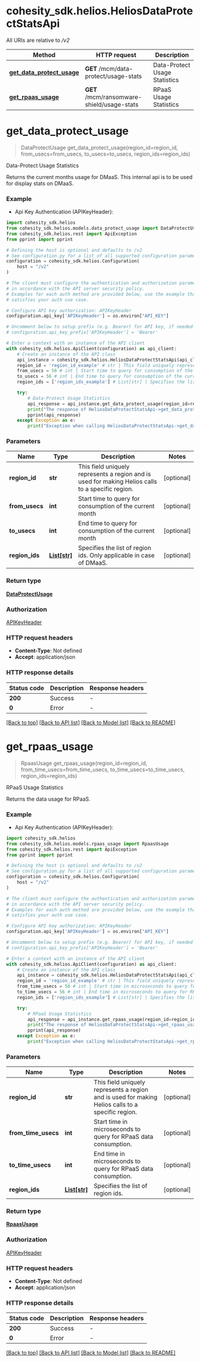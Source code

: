 # cohesity_sdk.helios.HeliosDataProtectStatsApi

All URIs are relative to */v2*

Method | HTTP request | Description
------------- | ------------- | -------------
[**get_data_protect_usage**](HeliosDataProtectStatsApi.md#get_data_protect_usage) | **GET** /mcm/data-protect/usage-stats | Data-Protect Usage Statistics
[**get_rpaas_usage**](HeliosDataProtectStatsApi.md#get_rpaas_usage) | **GET** /mcm/ransomware-shield/usage-stats | RPaaS Usage Statistics


# **get_data_protect_usage**
> DataProtectUsage get_data_protect_usage(region_id=region_id, from_usecs=from_usecs, to_usecs=to_usecs, region_ids=region_ids)

Data-Protect Usage Statistics

Returns the current months usage for DMaaS. This internal api is to be used for display stats on DMaaS.

### Example

* Api Key Authentication (APIKeyHeader):

```python
import cohesity_sdk.helios
from cohesity_sdk.helios.models.data_protect_usage import DataProtectUsage
from cohesity_sdk.helios.rest import ApiException
from pprint import pprint

# Defining the host is optional and defaults to /v2
# See configuration.py for a list of all supported configuration parameters.
configuration = cohesity_sdk.helios.Configuration(
    host = "/v2"
)

# The client must configure the authentication and authorization parameters
# in accordance with the API server security policy.
# Examples for each auth method are provided below, use the example that
# satisfies your auth use case.

# Configure API key authorization: APIKeyHeader
configuration.api_key['APIKeyHeader'] = os.environ["API_KEY"]

# Uncomment below to setup prefix (e.g. Bearer) for API key, if needed
# configuration.api_key_prefix['APIKeyHeader'] = 'Bearer'

# Enter a context with an instance of the API client
with cohesity_sdk.helios.ApiClient(configuration) as api_client:
    # Create an instance of the API class
    api_instance = cohesity_sdk.helios.HeliosDataProtectStatsApi(api_client)
    region_id = 'region_id_example' # str | This field uniquely represents a region and is used for making Helios calls to a specific region. (optional)
    from_usecs = 56 # int | Start time to query for consumption of the current month (optional)
    to_usecs = 56 # int | End time to query for consumption of the current month (optional)
    region_ids = ['region_ids_example'] # List[str] | Specifies the list of region ids. Only applicable in case of DMaaS. (optional)

    try:
        # Data-Protect Usage Statistics
        api_response = api_instance.get_data_protect_usage(region_id=region_id, from_usecs=from_usecs, to_usecs=to_usecs, region_ids=region_ids)
        print("The response of HeliosDataProtectStatsApi->get_data_protect_usage:\n")
        pprint(api_response)
    except Exception as e:
        print("Exception when calling HeliosDataProtectStatsApi->get_data_protect_usage: %s\n" % e)
```



### Parameters


Name | Type | Description  | Notes
------------- | ------------- | ------------- | -------------
 **region_id** | **str**| This field uniquely represents a region and is used for making Helios calls to a specific region. | [optional] 
 **from_usecs** | **int**| Start time to query for consumption of the current month | [optional] 
 **to_usecs** | **int**| End time to query for consumption of the current month | [optional] 
 **region_ids** | [**List[str]**](str.md)| Specifies the list of region ids. Only applicable in case of DMaaS. | [optional] 

### Return type

[**DataProtectUsage**](DataProtectUsage.md)

### Authorization

[APIKeyHeader](../README.md#APIKeyHeader)

### HTTP request headers

 - **Content-Type**: Not defined
 - **Accept**: application/json

### HTTP response details

| Status code | Description | Response headers |
|-------------|-------------|------------------|
**200** | Success |  -  |
**0** | Error |  -  |

[[Back to top]](#) [[Back to API list]](../README.md#documentation-for-api-endpoints) [[Back to Model list]](../README.md#documentation-for-models) [[Back to README]](../README.md)

# **get_rpaas_usage**
> RpaasUsage get_rpaas_usage(region_id=region_id, from_time_usecs=from_time_usecs, to_time_usecs=to_time_usecs, region_ids=region_ids)

RPaaS Usage Statistics

Returns the data usage for RPaaS.

### Example

* Api Key Authentication (APIKeyHeader):

```python
import cohesity_sdk.helios
from cohesity_sdk.helios.models.rpaas_usage import RpaasUsage
from cohesity_sdk.helios.rest import ApiException
from pprint import pprint

# Defining the host is optional and defaults to /v2
# See configuration.py for a list of all supported configuration parameters.
configuration = cohesity_sdk.helios.Configuration(
    host = "/v2"
)

# The client must configure the authentication and authorization parameters
# in accordance with the API server security policy.
# Examples for each auth method are provided below, use the example that
# satisfies your auth use case.

# Configure API key authorization: APIKeyHeader
configuration.api_key['APIKeyHeader'] = os.environ["API_KEY"]

# Uncomment below to setup prefix (e.g. Bearer) for API key, if needed
# configuration.api_key_prefix['APIKeyHeader'] = 'Bearer'

# Enter a context with an instance of the API client
with cohesity_sdk.helios.ApiClient(configuration) as api_client:
    # Create an instance of the API class
    api_instance = cohesity_sdk.helios.HeliosDataProtectStatsApi(api_client)
    region_id = 'region_id_example' # str | This field uniquely represents a region and is used for making Helios calls to a specific region. (optional)
    from_time_usecs = 56 # int | Start time in microseconds to query for RPaaS data consumption. (optional)
    to_time_usecs = 56 # int | End time in microseconds to query for RPaaS data consumption. (optional)
    region_ids = ['region_ids_example'] # List[str] | Specifies the list of region ids. (optional)

    try:
        # RPaaS Usage Statistics
        api_response = api_instance.get_rpaas_usage(region_id=region_id, from_time_usecs=from_time_usecs, to_time_usecs=to_time_usecs, region_ids=region_ids)
        print("The response of HeliosDataProtectStatsApi->get_rpaas_usage:\n")
        pprint(api_response)
    except Exception as e:
        print("Exception when calling HeliosDataProtectStatsApi->get_rpaas_usage: %s\n" % e)
```



### Parameters


Name | Type | Description  | Notes
------------- | ------------- | ------------- | -------------
 **region_id** | **str**| This field uniquely represents a region and is used for making Helios calls to a specific region. | [optional] 
 **from_time_usecs** | **int**| Start time in microseconds to query for RPaaS data consumption. | [optional] 
 **to_time_usecs** | **int**| End time in microseconds to query for RPaaS data consumption. | [optional] 
 **region_ids** | [**List[str]**](str.md)| Specifies the list of region ids. | [optional] 

### Return type

[**RpaasUsage**](RpaasUsage.md)

### Authorization

[APIKeyHeader](../README.md#APIKeyHeader)

### HTTP request headers

 - **Content-Type**: Not defined
 - **Accept**: application/json

### HTTP response details

| Status code | Description | Response headers |
|-------------|-------------|------------------|
**200** | Success |  -  |
**0** | Error |  -  |

[[Back to top]](#) [[Back to API list]](../README.md#documentation-for-api-endpoints) [[Back to Model list]](../README.md#documentation-for-models) [[Back to README]](../README.md)

